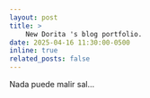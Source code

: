 ```yaml
---
layout: post
title: >
    New Dorita 's blog portfolio.
date: 2025-04-16 11:30:00-0500
inline: true
related_posts: false
---
```


Nada puede malir sal...
